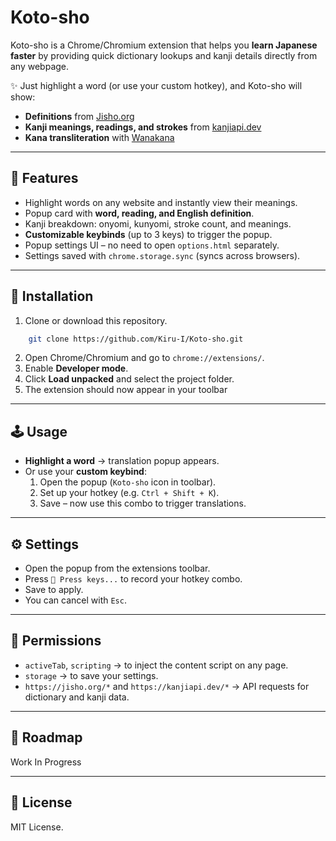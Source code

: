 # Koto-sho

Koto-sho is a Chrome/Chromium extension that helps you **learn Japanese faster** by providing quick dictionary lookups and kanji details directly from any webpage.

✨ Just highlight a word (or use your custom hotkey), and Koto-sho will show:
- **Definitions** from [Jisho.org](https://jisho.org)  
- **Kanji meanings, readings, and strokes** from [kanjiapi.dev](https://kanjiapi.dev)  
- **Kana transliteration** with [Wanakana](https://wanakana.com)  

---

## 🚀 Features

- Highlight words on any website and instantly view their meanings.  
- Popup card with **word, reading, and English definition**.  
- Kanji breakdown: onyomi, kunyomi, stroke count, and meanings.  
- **Customizable keybinds** (up to 3 keys) to trigger the popup.  
- Popup settings UI – no need to open `options.html` separately.  
- Settings saved with `chrome.storage.sync` (syncs across browsers).  

---

## 🔧 Installation

1. Clone or download this repository.
```bash
    git clone https://github.com/Kiru-I/Koto-sho.git
```
2. Open Chrome/Chromium and go to `chrome://extensions/`.  
3. Enable **Developer mode**.  
4. Click **Load unpacked** and select the project folder.  
5. The extension should now appear in your toolbar

---

## 🕹️ Usage

- **Highlight a word** → translation popup appears.
- Or use your **custom keybind**:
  1. Open the popup (`Koto-sho` icon in toolbar).  
  2. Set up your hotkey (e.g. `Ctrl + Shift + K`).  
  3. Save – now use this combo to trigger translations.  

---

## ⚙️ Settings

- Open the popup from the extensions toolbar.  
- Press `🎹 Press keys...` to record your hotkey combo.  
- Save to apply.  
- You can cancel with `Esc`.  

---

## 📜 Permissions

- `activeTab`, `scripting` → to inject the content script on any page.  
- `storage` → to save your settings.  
- `https://jisho.org/*` and `https://kanjiapi.dev/*` → API requests for dictionary and kanji data.  

---

## 📌 Roadmap

Work In Progress

---

## 📝 License

MIT License.  
